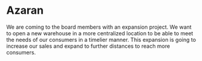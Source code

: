 # Azaran
We are coming to the board members with an expansion project. We want to open a new warehouse in a more centralized location to be able to meet the needs of our consumers in a timelier manner. This expansion is going to increase our sales and expand to further distances to reach more consumers.


